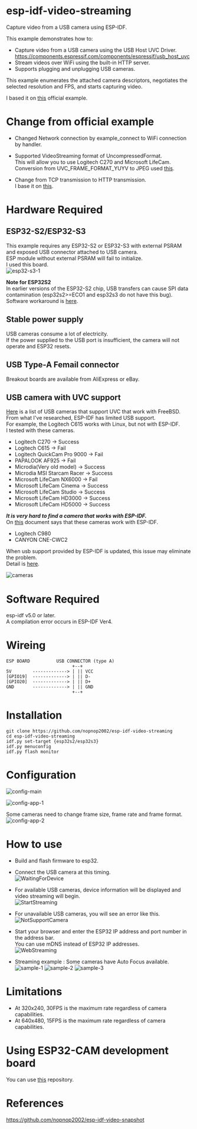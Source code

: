 # esp-idf-video-streaming
Capture video from a USB camera using ESP-IDF.   

This example demonstrates how to:   
- Capture video from a USB camera using the USB Host UVC Driver.
 https://components.espressif.com/components/espressif/usb_host_uvc   
- Stream videos over WiFi using the built-in HTTP server.   
- Supports plugging and unplugging USB cameras.   

This example enumerates the attached camera descriptors, negotiates the selected resolution and FPS, and starts capturing video.   

I based it on [this](https://github.com/espressif/esp-idf/tree/master/examples/peripherals/usb/host/uvc) official example.   


# Change from official example

- Changed Network connection by example_connect to WiFi connection by handler.   

- Supported VideoStreaming format of UncompressedFormat.   
 This will allow you to use Logitech C270 and Microsoft LifeCam.   
 Conversion from UVC_FRAME_FORMAT_YUYV to JPEG used [this](https://github.com/espressif/esp32-camera/blob/master/conversions/to_jpg.cpp).   

- Change from TCP transmission to HTTP transmission.   
 I base it on [this](https://github.com/espressif/esp-iot-solution/tree/master/examples/camera/video_stream_server).   

# Hardware Required

## ESP32-S2/ESP32-S3
This example requires any ESP32-S2 or ESP32-S3 with external PSRAM and exposed USB connector attached to USB camera.   
ESP module without external PSRAM will fail to initialize.   
I used this board.   
![esp32-s3-1](https://user-images.githubusercontent.com/6020549/193182915-ac4dbd55-b3ee-4327-b64d-d055e3774b7d.JPG)

__Note for ESP32S2__   
In earlier versions of the ESP32-S2 chip, USB transfers can cause SPI data contamination (esp32s2>=ECO1 and esp32s3 do not have this bug).   
Software workaround is [here](https://docs.espressif.com/projects/espressif-esp-iot-solution/en/latest/usb/usb_stream.html#usb-stream-user-guide).   

## Stable power supply
USB cameras consume a lot of electricity.   
If the power supplied to the USB port is insufficient, the camera will not operate and ESP32 resets.  

## USB Type-A Femail connector
Breakout boards are available from AliExpress or eBay.   

## USB camera with UVC support
[Here](https://www.freebsd.org/cgi/man.cgi?query=uvc&sektion=4&manpath=freebsd-release-ports) is a list of USB cameras that support UVC that work with FreeBSD.   
From what I've researched, ESP-IDF has limited USB support.   
For example, the Logitech C615 works with Linux, but not with ESP-IDF.   
I tested with these cameras.   
- Logitech C270 -> Success   
- Logitech C615 -> Fail  
- Logitech QuickCam Pro 9000 -> Fail   
- PAPALOOK AF925 -> Fail   
- Microdia(Very old model) -> Success   
- Microdia MSI Starcam Racer -> Success   
- Microsoft LifeCam NX6000 -> Fail   
- Microsoft LifeCam Cinema -> Success   
- Microsoft LifeCam Studio -> Success   
- Microsoft LifeCam HD3000 -> Success   
- Microsoft LifeCam HD5000 -> Success   

___It is very hard to find a camera that works with ESP-IDF.___   
On [this](https://components.espressif.com/components/espressif/usb_host_uvc) document says that these cameras work with ESP-IDF.   
- Logitech C980
- CANYON CNE-CWC2

When usb support provided by ESP-IDF is updated, this issue may eliminate the problem.   
Detail is [here](https://github.com/nopnop2002/esp-idf-video-streaming/issues).   

![cameras](https://user-images.githubusercontent.com/6020549/195963953-2fd44723-1ef6-4ece-84c3-412f9ca1497c.JPG)

# Software Required
esp-idf v5.0 or later.   
A compilation error occurs in ESP-IDF Ver4.   

# Wireing   
```
ESP BOARD          USB CONNECTOR (type A)
                         +--+
5V        -------------> | || VCC
[GPIO19]  -------------> | || D-
[GPIO20]  -------------> | || D+
GND       -------------> | || GND
                         +--+
```


# Installation
```
git clone https://github.com/nopnop2002/esp-idf-video-streaming
cd esp-idf-video-streaming
idf.py set-target {esp32s2/esp32s3}
idf.py menuconfig
idf.py flash monitor
```

# Configuration

![config-main](https://user-images.githubusercontent.com/6020549/193183008-7114e7d5-672b-4e51-9afd-84af7e5b7aa1.jpg)

![config-app-1](https://user-images.githubusercontent.com/6020549/194474315-7cdc917a-ba5b-47d8-a0a0-673f3a51644f.jpg)

Some cameras need to change frame size, frame rate and frame format.   
![config-app-2](https://user-images.githubusercontent.com/6020549/196664222-be32b37d-605c-4ca7-915f-766ae60b599a.jpg)

# How to use

- Build and flash firmware to esp32.

- Connect the USB camera at this timing.   
![WaitingForDevice](https://user-images.githubusercontent.com/6020549/193183218-1a2100c8-7b51-444d-953e-cf7b8acd3313.jpg)

- For available USB cameras, device information will be displayed and video streaming will begin.   
![StartStreaming](https://user-images.githubusercontent.com/6020549/193183252-fa3473ef-b0b4-4639-b01f-e7ce8f497583.jpg)

- For unavailable USB cameras, you will see an error like this.   
![NotSupportCamera](https://user-images.githubusercontent.com/6020549/193183435-e35e03e4-e5f7-4efd-bfbf-87e2afde3b6f.jpg)

- Start your browser and enter the ESP32 IP address and port number in the address bar.   
You can use mDNS instead of ESP32 IP addresses.   
![WebStreaming](https://user-images.githubusercontent.com/6020549/193183519-04e5f68d-20bf-4f82-8455-a857190ccd1b.jpg)

- Streaming example : Some cameras have Auto Focus available.   
![sample-1](https://user-images.githubusercontent.com/6020549/213895050-ae63bf80-dbaf-4631-8ed0-b9be53daee37.jpg)
![sample-2](https://user-images.githubusercontent.com/6020549/213895051-59632bec-04f7-4543-be0e-d59f0d48b392.jpg)
![sample-3](https://user-images.githubusercontent.com/6020549/213895052-08cdaf4f-bb91-4528-8b21-3a234a51ee7b.jpg)

# Limitations
- At 320x240, 30FPS is the maximum rate regardless of camera capabilities.
- At 640x480, 15FPS is the maximum rate regardless of camera capabilities.


# Using ESP32-CAM development board
You can use [this](https://github.com/espressif/esp-iot-solution/tree/master/examples/camera/video_stream_server) repository.

# References
https://github.com/nopnop2002/esp-idf-video-snapshot
